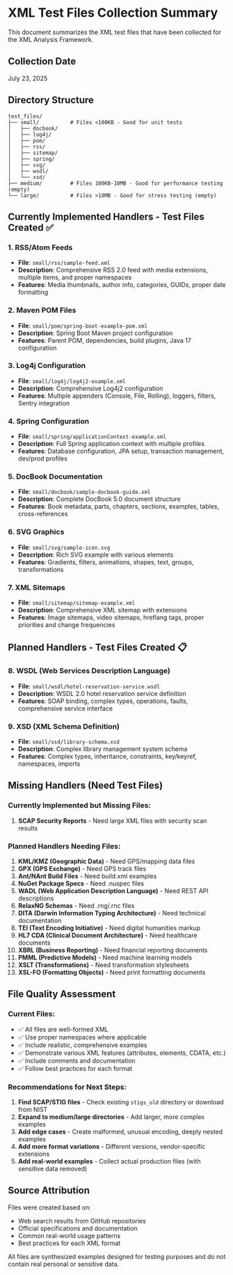 # XML Test Files Collection Summary

This document summarizes the XML test files that have been collected for the XML Analysis Framework.

## Collection Date
July 23, 2025

## Directory Structure

```
test_files/
├── small/          # Files <100KB - Good for unit tests
│   ├── docbook/
│   ├── log4j/
│   ├── pom/
│   ├── rss/
│   ├── sitemap/
│   ├── spring/
│   ├── svg/
│   ├── wsdl/
│   └── xsd/
├── medium/         # Files 100KB-10MB - Good for performance testing (empty)
└── large/          # Files >10MB - Good for stress testing (empty)
```

## Currently Implemented Handlers - Test Files Created ✅

### 1. RSS/Atom Feeds
- **File**: `small/rss/sample-feed.xml`
- **Description**: Comprehensive RSS 2.0 feed with media extensions, multiple items, and proper namespaces
- **Features**: Media thumbnails, author info, categories, GUIDs, proper date formatting

### 2. Maven POM Files
- **File**: `small/pom/spring-boot-example-pom.xml`
- **Description**: Spring Boot Maven project configuration
- **Features**: Parent POM, dependencies, build plugins, Java 17 configuration

### 3. Log4j Configuration
- **File**: `small/log4j/log4j2-example.xml`
- **Description**: Comprehensive Log4j2 configuration
- **Features**: Multiple appenders (Console, File, Rolling), loggers, filters, Sentry integration

### 4. Spring Configuration
- **File**: `small/spring/applicationContext-example.xml`
- **Description**: Full Spring application context with multiple profiles
- **Features**: Database configuration, JPA setup, transaction management, dev/prod profiles

### 5. DocBook Documentation
- **File**: `small/docbook/sample-docbook-guide.xml`
- **Description**: Complete DocBook 5.0 document structure
- **Features**: Book metadata, parts, chapters, sections, examples, tables, cross-references

### 6. SVG Graphics
- **File**: `small/svg/sample-icon.svg`
- **Description**: Rich SVG example with various elements
- **Features**: Gradients, filters, animations, shapes, text, groups, transformations

### 7. XML Sitemaps
- **File**: `small/sitemap/sitemap-example.xml`
- **Description**: Comprehensive XML sitemap with extensions
- **Features**: Image sitemaps, video sitemaps, hreflang tags, proper priorities and change frequencies

## Planned Handlers - Test Files Created 📋

### 8. WSDL (Web Services Description Language)
- **File**: `small/wsdl/hotel-reservation-service.wsdl`
- **Description**: WSDL 2.0 hotel reservation service definition
- **Features**: SOAP binding, complex types, operations, faults, comprehensive service interface

### 9. XSD (XML Schema Definition)
- **File**: `small/xsd/library-schema.xsd`
- **Description**: Complex library management system schema
- **Features**: Complex types, inheritance, constraints, key/keyref, namespaces, imports

## Missing Handlers (Need Test Files)

### Currently Implemented but Missing Files:
1. **SCAP Security Reports** - Need large XML files with security scan results

### Planned Handlers Needing Files:
1. **KML/KMZ (Geographic Data)** - Need GPS/mapping data files
2. **GPX (GPS Exchange)** - Need GPS track files  
3. **Ant/NAnt Build Files** - Need build.xml examples
4. **NuGet Package Specs** - Need .nuspec files
5. **WADL (Web Application Description Language)** - Need REST API descriptions
6. **RelaxNG Schemas** - Need .rng/.rnc files
7. **DITA (Darwin Information Typing Architecture)** - Need technical documentation
8. **TEI (Text Encoding Initiative)** - Need digital humanities markup
9. **HL7 CDA (Clinical Document Architecture)** - Need healthcare documents
10. **XBRL (Business Reporting)** - Need financial reporting documents
11. **PMML (Predictive Models)** - Need machine learning models
12. **XSLT (Transformations)** - Need transformation stylesheets
13. **XSL-FO (Formatting Objects)** - Need print formatting documents

## File Quality Assessment

### Current Files:
- ✅ All files are well-formed XML
- ✅ Use proper namespaces where applicable
- ✅ Include realistic, comprehensive examples
- ✅ Demonstrate various XML features (attributes, elements, CDATA, etc.)
- ✅ Include comments and documentation
- ✅ Follow best practices for each format

### Recommendations for Next Steps:

1. **Find SCAP/STIG files** - Check existing `stigs_old` directory or download from NIST
2. **Expand to medium/large directories** - Add larger, more complex examples
3. **Add edge cases** - Create malformed, unusual encoding, deeply nested examples
4. **Add more format variations** - Different versions, vendor-specific extensions
5. **Add real-world examples** - Collect actual production files (with sensitive data removed)

## Source Attribution

Files were created based on:
- Web search results from GitHub repositories
- Official specifications and documentation
- Common real-world usage patterns
- Best practices for each XML format

All files are synthesized examples designed for testing purposes and do not contain real personal or sensitive data.
